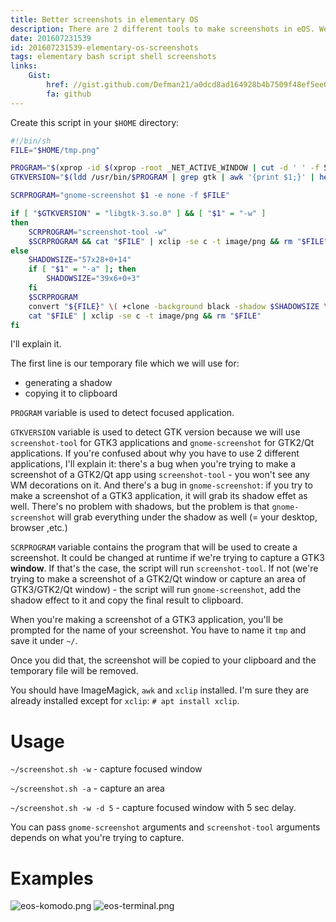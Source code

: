 ```yaml
---
title: Better screenshots in elementary OS
description: There are 2 different tools to make screenshots in eOS. We'll merge them into one to cover gtk2, gtk3 and qt apps.
date: 201607231539
id: 201607231539-elementary-os-screenshots
tags: elementary bash script shell screenshots
links:
    Gist:
        href: //gist.github.com/Defman21/a0dcd8ad164928b4b7509f48ef5ee087
        fa: github
---
```


Create this script in your `$HOME` directory:

```sh
#!/bin/sh
FILE="$HOME/tmp.png"

PROGRAM="$(xprop -id $(xprop -root _NET_ACTIVE_WINDOW | cut -d ' ' -f 5) WM_CLASS | awk -F: 'BEGIN { FS="="; } {print $2}' | awk 'match($1,/[a-z-]+/) {print substr($1,RSTART,RLENGTH)}')"
GTKVERSION="$(ldd /usr/bin/$PROGRAM | grep gtk | awk '{print $1;}' | head -n 1)"

SCRPROGRAM="gnome-screenshot $1 -e none -f $FILE"

if [ "$GTKVERSION" = "libgtk-3.so.0" ] && [ "$1" = "-w" ]
then
    SCRPROGRAM="screenshot-tool -w"
    $SCRPROGRAM && cat "$FILE" | xclip -se c -t image/png && rm "$FILE"
else
    SHADOWSIZE="57x28+0+14"
    if [ "$1" = "-a" ]; then
        SHADOWSIZE="39x6+0+3"
    fi
    $SCRPROGRAM
    convert "${FILE}" \( +clone -background black -shadow $SHADOWSIZE \) +swap -background transparent -layers merge +repage "$FILE"
    cat "$FILE" | xclip -se c -t image/png && rm "$FILE"
fi
```

I'll explain it.

The first line is our temporary file which we will use for:

 * generating a shadow
 * copying it to clipboard

`PROGRAM` variable is used to detect focused application.

`GTKVERSION` variable is used to detect GTK version because we will use
`screenshot-tool` for GTK3 applications and `gnome-screenshot` for GTK2/Qt
applications. If you're confused about why you have to use 2 different
applications, I'll explain it: there's a bug when you're trying to make a
screenshot of a GTK2/Qt app using `screenshot-tool` - you won't see any WM
decorations on it. And there's a bug in `gnome-screenshot`: if you try to
make a screenshot of a GTK3 application, it will grab its shadow effet as well.
There's no problem with shadows, but the problem is that `gnome-screenshot` will
grab everything under the shadow as well (= your desktop, browser ,etc.)

`SCRPROGRAM` variable contains  the program that will be used to create a
screenshot. It could be changed at runtime if we're trying to capture a
GTK3 **window**. If that's the case, the script will run `screenshot-tool`. If
not (we're trying to make a screenshot of a GTK2/Qt window or capture an area
of GTK3/GTK2/Qt window) - the script will run `gnome-screenshot`, add the shadow
effect to it and copy the final result to clipboard.

When you're making a screenshot of a GTK3 application, you'll be prompted for
the name of your screenshot. You have to name it `tmp` and save it under `~/`.

Once you did that, the screenshot will be copied to your clipboard and the
temporary file will be removed.

You should have ImageMagick, `awk` and `xclip` installed. I'm sure they are
already installed except for `xclip`: `# apt install xclip`.

# Usage

`~/screenshot.sh -w` - capture focused window

`~/screenshot.sh -a` - capture an area

`~/screenshot.sh -w -d 5` - capture focused window with 5 sec delay.

You can pass `gnome-screenshot` arguments and `screenshot-tool` arguments
depends on what you're trying to capture.

# Examples

![eos-komodo.png](eos-komodo.png)
![eos-terminal.png](eos-terminal.png)
